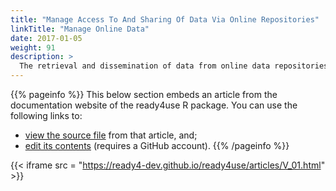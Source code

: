 ```yaml
---
title: "Manage Access To And Sharing Of Data Via Online Repositories"
linkTitle: "Manage Online Data"
date: 2017-01-05
weight: 91
description: >
  The retrieval and dissemination of data from online data repositories is an essential enabler of open source modelling. This tutorial describes how a module from the ready4use R package can help you to manage this process.
---
```


{{% pageinfo %}}
This below section embeds an article from the documentation website of the ready4use R package. You can use the following links to:

* [view the source file](https://github.com/ready4-dev/ready4use/blob/master/vignettes/V_01.Rmd) from that article, and;
* [edit its contents](https://github.com/ready4-dev/ready4use/edit/master/vignettes/V_01.Rmd) (requires a GitHub account).
{{% /pageinfo %}}

{{< iframe src = "https://ready4-dev.github.io/ready4use/articles/V_01.html" >}}